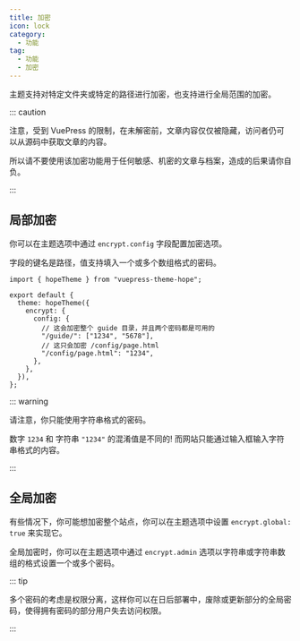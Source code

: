 ```yaml
---
title: 加密
icon: lock
category:
  - 功能
tag:
  - 功能
  - 加密
---
```


主题支持对特定文件夹或特定的路径进行加密，也支持进行全局范围的加密。

::: caution

注意，受到 VuePress 的限制，在未解密前，文章内容仅仅被隐藏，访问者仍可以从源码中获取文章的内容。

所以请不要使用该加密功能用于任何敏感、机密的文章与档案，造成的后果请你自负。

:::

<!-- more -->

## 局部加密

你可以在主题选项中通过 `encrypt.config` 字段配置加密选项。

字段的键名是路径，值支持填入一个或多个数组格式的密码。

```js{8,10} title=".vuepress/config.js"
import { hopeTheme } from "vuepress-theme-hope";

export default {
  theme: hopeTheme({
    encrypt: {
      config: {
        // 这会加密整个 guide 目录，并且两个密码都是可用的
        "/guide/": ["1234", "5678"],
        // 这只会加密 /config/page.html
        "/config/page.html": "1234",
      },
    },
  }),
};
```

::: warning

请注意，你只能使用字符串格式的密码。

数字 `1234` 和 字符串 `"1234"` 的混淆值是不同的! 而网站只能通过输入框输入字符串格式的内容。

:::

## 全局加密

有些情况下，你可能想加密整个站点，你可以在主题选项中设置 `encrypt.global: true` 来实现它。

全局加密时，你可以在主题选项中通过 `encrypt.admin` 选项以字符串或字符串数组的格式设置一个或多个密码。

::: tip

多个密码的考虑是权限分离，这样你可以在日后部署中，废除或更新部分的全局密码，使得拥有密码的部分用户失去访问权限。

:::
